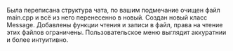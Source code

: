 Была переписана структура чата, по вашим подмечание очищен файл main.cpp и всё из него перенесенно в новый. 
Создан новый класс Message.
Добавлены функции чтения и записи в файл, права на чтение этих файлов ограничены.
Пользовательское меню выглядит аккуратнии и более интуитивно.
